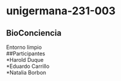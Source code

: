 # unigermana-231-003
## BioConciencia
Entorno limpio
<br>
##Participantes<br>
*Harold Duque<br>
*Eduardo Carrillo<br>
*Natalia Borbon<br>
